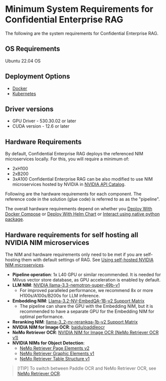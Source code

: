 <!--
  SPDX-FileCopyrightText: Copyright (c) 2025 NVIDIA CORPORATION & AFFILIATES. All rights reserved.
  SPDX-License-Identifier: Apache-2.0
-->

# Minimum System Requirements for Confidential Enterprise RAG

The following are the system requirements for Confidential Enterprise RAG.

## OS Requirements
Ubuntu 22.04 OS

## Deployment Options
- [Docker](quickstart.md#deploy-with-docker-compose)
- [Kubernetes](quickstart.md#deploy-with-helm-chart)

## Driver versions

- GPU Driver -  530.30.02 or later
- CUDA version - 12.6 or later

## Hardware Requirements
By default, Confidential Enterprise RAG deploys the referenced NIM microservices locally. For this, you will require a minimum of:
 - 2xH100
 - 2xB200
 - 3xA100
Confidential Enterprise RAG can be also modified to use NIM microservices hosted by NVIDIA in [NVIDIA API Catalog](https://build.nvidia.com/explore/discover).

Following are the hardware requirements for each component.
The reference code in the solution (glue code) is referred to as as the "pipeline".

The overall hardware requirements depend on whether you
[Deploy With Docker Compose](quickstart.md#deploy-with-docker-compose) or [Deploy With Helm Chart](quickstart.md#deploy-with-helm-chart) or [Interact using native python package](../notebooks/rag_library_usage.ipynb).


## Hardware requirements for self hosting all NVIDIA NIM microservices

The NIM and hardware requirements only need to be met if you are self-hosting them with default settings of RAG.
See [Using self-hosted NVIDIA NIM microservices](quickstart.md#deploy-with-docker-compose).

- **Pipeline operation**: 1x L40 GPU or similar recommended. It is needed for Milvus vector store database, as GPU acceleration is enabled by default.
- **LLM NIM**: [NVIDIA llama-3.3-nemotron-super-49b-v1](https://docs.nvidia.com/nim/large-language-models/latest/supported-models.html#id83)
  - For improved paralleled performance, we recommend 8x or more H100s/A100s/B200s for LLM inference.
- **Embedding NIM**: [Llama-3.2-NV-EmbedQA-1B-v2 Support Matrix](https://docs.nvidia.com/nim/nemo-retriever/text-embedding/latest/support-matrix.html#llama-3-2-nv-embedqa-1b-v2)
  - The pipeline can share the GPU with the Embedding NIM, but it is recommended to have a separate GPU for the Embedding NIM for optimal performance.
- **Reranking NIM**: [llama-3_2-nv-rerankqa-1b-v2 Support Matrix](https://docs.nvidia.com/nim/nemo-retriever/text-reranking/latest/support-matrix.html#llama-3-2-nv-rerankqa-1b-v2)
- **NVIDIA NIM for Image OCR**: [baidu/paddleocr](https://docs.nvidia.com/nim/ingestion/table-extraction/latest/support-matrix.html#supported-hardware)
- **NeMo Retriever OCR**: [NVIDIA NIM for Image OCR (NeMo Retriever OCR v1)](https://docs.nvidia.com/nim/ingestion/image-ocr/latest/support-matrix.html)
- **NVIDIA NIMs for Object Detection**:
  - [NeMo Retriever Page Elements v2](https://docs.nvidia.com/nim/ingestion/object-detection/latest/support-matrix.html#nemo-retriever-page-elements-v2)
  - [NeMo Retriever Graphic Elements v1](https://docs.nvidia.com/nim/ingestion/object-detection/latest/support-matrix.html#nemo-retriever-graphic-elements-v1)
  - [NeMo Retriever Table Structure v1](https://docs.nvidia.com/nim/ingestion/object-detection/latest/support-matrix.html#nemo-retriever-table-structure-v1)

> [!TIP] To switch between Paddle OCR and NeMo Retriever OCR, see [NeMo Retriever OCR](nemoretriever-ocr.md).
